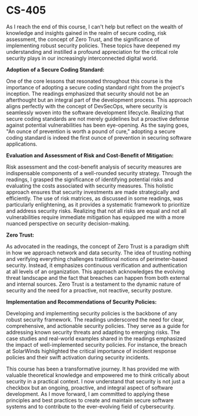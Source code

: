 # CS-405

As I reach the end of this course, I can't help but reflect on the wealth of knowledge and insights gained in the realm of secure coding, risk assessment, the concept of Zero Trust, and the significance of implementing robust security policies. These topics have deepened my understanding and instilled a profound appreciation for the critical role security plays in our increasingly interconnected digital world.

<strong>Adoption of a Secure Coding Standard:</strong>

One of the core lessons that resonated throughout this course is the importance of adopting a secure coding standard right from the project's inception. The readings emphasized that security should not be an afterthought but an integral part of the development process. This approach aligns perfectly with the concept of DevSecOps, where security is seamlessly woven into the software development lifecycle. Realizing that secure coding standards are not merely guidelines but a proactive defense against potential vulnerabilities has been eye-opening. As the saying goes, "An ounce of prevention is worth a pound of cure," adopting a secure coding standard is indeed the first ounce of prevention in securing software applications.

<strong>Evaluation and Assessment of Risk and Cost-Benefit of Mitigation:</strong>

Risk assessment and the cost-benefit analysis of security measures are indispensable components of a well-rounded security strategy. Through the readings, I grasped the significance of identifying potential risks and evaluating the costs associated with security measures. This holistic approach ensures that security investments are made strategically and efficiently. The use of risk matrices, as discussed in some readings, was particularly enlightening, as it provides a systematic framework to prioritize and address security risks. Realizing that not all risks are equal and not all vulnerabilities require immediate mitigation has equipped me with a more nuanced perspective on security decision-making.

<strong>Zero Trust:</strong>

As advocated in the readings, the concept of Zero Trust is a paradigm shift in how we approach network and data security. The idea of trusting nothing and verifying everything challenges traditional notions of perimeter-based security. Instead, it emphasizes continuous verification and authentication at all levels of an organization. This approach acknowledges the evolving threat landscape and the fact that breaches can happen from both external and internal sources. Zero Trust is a testament to the dynamic nature of security and the need for a proactive, not reactive, security posture.

<strong>Implementation and Recommendations of Security Policies:</strong>

Developing and implementing security policies is the backbone of any robust security framework. The readings underscored the need for clear, comprehensive, and actionable security policies. They serve as a guide for addressing known security threats and adapting to emerging risks. The case studies and real-world examples shared in the readings emphasized the impact of well-implemented security policies. For instance, the breach at SolarWinds highlighted the critical importance of incident response policies and their swift activation during security incidents.

This course has been a transformative journey. It has provided me with valuable theoretical knowledge and empowered me to think critically about security in a practical context. I now understand that security is not just a checkbox but an ongoing, proactive, and integral aspect of software development. As I move forward, I am committed to applying these principles and best practices to create and maintain secure software systems and to contribute to the ever-evolving field of cybersecurity.

